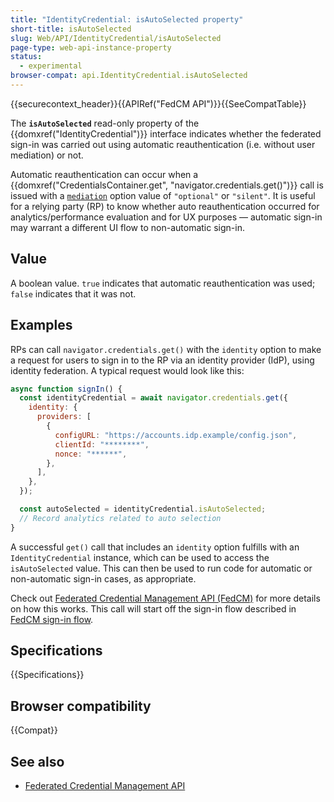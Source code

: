 ```yaml
---
title: "IdentityCredential: isAutoSelected property"
short-title: isAutoSelected
slug: Web/API/IdentityCredential/isAutoSelected
page-type: web-api-instance-property
status:
  - experimental
browser-compat: api.IdentityCredential.isAutoSelected
---
```


{{securecontext_header}}{{APIRef("FedCM API")}}{{SeeCompatTable}}

The **`isAutoSelected`** read-only property of the {{domxref("IdentityCredential")}} interface indicates whether the federated sign-in was carried out using automatic reauthentication (i.e. without user mediation) or not.

Automatic reauthentication can occur when a {{domxref("CredentialsContainer.get", "navigator.credentials.get()")}} call is issued with a [`mediation`](/en-US/docs/Web/API/CredentialsContainer/get#mediation) option value of `"optional"` or `"silent"`. It is useful for a relying party (RP) to know whether auto reauthentication occurred for analytics/performance evaluation and for UX purposes — automatic sign-in may warrant a different UI flow to non-automatic sign-in.

## Value

A boolean value. `true` indicates that automatic reauthentication was used; `false` indicates that it was not.

## Examples

RPs can call `navigator.credentials.get()` with the `identity` option to make a request for users to sign in to the RP via an identity provider (IdP), using identity federation. A typical request would look like this:

```js
async function signIn() {
  const identityCredential = await navigator.credentials.get({
    identity: {
      providers: [
        {
          configURL: "https://accounts.idp.example/config.json",
          clientId: "********",
          nonce: "******",
        },
      ],
    },
  });

  const autoSelected = identityCredential.isAutoSelected;
  // Record analytics related to auto selection
}
```

A successful `get()` call that includes an `identity` option fulfills with an `IdentityCredential` instance, which can be used to access the `isAutoSelected` value. This can then be used to run code for automatic or non-automatic sign-in cases, as appropriate.

Check out [Federated Credential Management API (FedCM)](/en-US/docs/Web/API/FedCM_API) for more details on how this works. This call will start off the sign-in flow described in [FedCM sign-in flow](/en-US/docs/Web/API/FedCM_API/RP_sign-in#fedcm_sign-in_flow).

## Specifications

{{Specifications}}

## Browser compatibility

{{Compat}}

## See also

- [Federated Credential Management API](https://developer.chrome.com/docs/privacy-sandbox/fedcm/)
